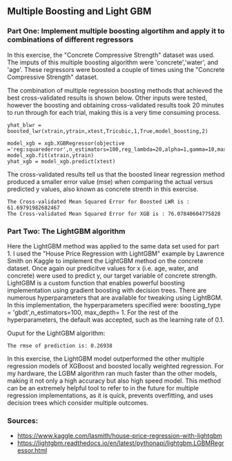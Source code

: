 ## Multiple Boosting and Light GBM
### Part One: Implement multiple boosting algortihm and apply it to combinations of different regressors 
In this exercise, the "Concrete Compressive Strength" dataset was used. The imputs of this multiple boosting algorithm were 'concrete','water', and 'age'. These regressors were boosted a couple of times using the "Concrete Compressive Strength" dataset. 


The combination of multiple regression boosting methods that achieved the best cross-validated results is shown below. Other inputs were tested, however the boosting and obtaining cross-validated results took 20 minutes to run through for each trial, making this is a very time consuming process. 
```
yhat_blwr = boosted_lwr(xtrain,ytrain,xtest,Tricubic,1,True,model_boosting,2)

model_xgb = xgb.XGBRegressor(objective ='reg:squarederror',n_estimators=100,reg_lambda=20,alpha=1,gamma=10,max_depth=1)
model_xgb.fit(xtrain,ytrain)
yhat_xgb = model_xgb.predict(xtest)
```
The cross-validated results tell us that the boosted linear regression method produced a smaller error value (mse) when comparing the actual versus predicted y values, also known as concrete strenth in this exercise.
```
The Cross-validated Mean Squared Error for Boosted LWR is : 61.69791982682467
The Cross-validated Mean Squared Error for XGB is : 76.07840604775828
```

### Part Two: The LightGBM algorithm 
Here the LightGBM method was applied to the same data set used for part 1. I used the "House Price Regression with LightGBM" example by Lawrence Smith on Kaggle to implement the LightGBM method on the concrete dataset. Once again our predicitve values for x (i.e. age, water, and concrete) were used to predict y, our target variable of concrete strength. LightGBM is a custom function that enables powerful boosting implementation using gradient boosting with decision trees. There are numerous hyperparameters that are available for tweaking using LightBGM. In this implementation, the hyperparameters specified were: boosting_type = 'gbdt',n_estimators=100, max_depth= 1. For the rest of the hyperparameters, the default was accepted, such as the learning rate of 0.1. 

Ouput for the LightGBM algorithm:
```
The rmse of prediction is: 0.26938
```
In this exercise, the LightGBM model outperformed the other multiple regression models of XGBoost  and boosted locally weighted regression. For my hardware, the LGBM algorithm ran much faster than the other models, making it not only a high accuracy but also high speed model. This method can be an extremely helpful tool to refer to in the future for multiple regression implementations, as it is quick, prevents overfitting, and uses decision trees which consider multiple outcomes. 

### Sources:
- https://www.kaggle.com/lasmith/house-price-regression-with-lightgbm
- https://lightgbm.readthedocs.io/en/latest/pythonapi/lightgbm.LGBMRegressor.html

